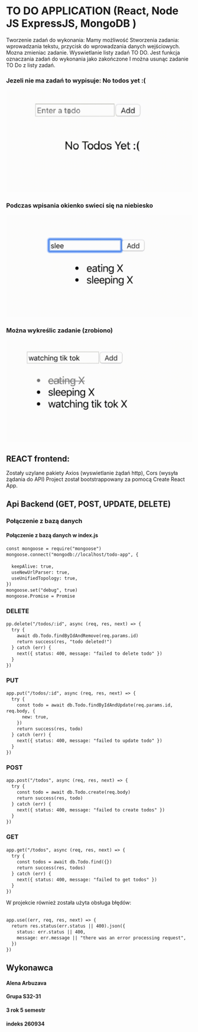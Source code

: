 # TO DO APPLICATION (React, Node JS ExpressJS, MongoDB )

Tworzenie zadań do wykonania:
Mamy możliwość Stworzenia zadania: wprowadzania tekstu, przycisk do wprowadzania danych wejściowych.
Mozna zmieniac zadanie.
Wyswietlanie listy zadań TO DO.
Jest funkcja oznaczania zadań do wykonania jako zakończone
I można usunąc zadanie TO Do z listy zadań.

### Jezeli nie ma zadań to wypisuje: No todos yet :(
![Image alt](https://github.com/Elena19ar/APLIKACJA-TODO/blob/master/111.png)
### Podczas wpisania okienko swieci się na niebiesko
![Image alt](https://github.com/Elena19ar/APLIKACJA-TODO/blob/master/Безымянный.png)
### Można wykreślic zadanie (zrobiono)
![Image alt](https://github.com/Elena19ar/APLIKACJA-TODO/blob/master/1.png)
## REACT frontend:
Zostały uzylane pakiety Axios (wyswietlanie żądań http),
Cors (wysyła żądania do API)
Project został bootstrappowany za pomocą Create React App.
## Api Backend (GET, POST, UPDATE, DELETE)


### Połączenie z bazą danych
#### Połączenie z bazą danych w index.js
```
const mongoose = require("mongoose")
mongoose.connect("mongodb://localhost/todo-app", {
 
  keepAlive: true,
  useNewUrlParser: true,
  useUnifiedTopology: true,
})
mongoose.set("debug", true) 
mongoose.Promise = Promise
```

###  DELETE 
```
pp.delete("/todos/:id", async (req, res, next) => {
  try {
    await db.Todo.findByIdAndRemove(req.params.id)
    return success(res, "todo deleted!")
  } catch (err) {
    next({ status: 400, message: "failed to delete todo" })
  }
})
```
###  PUT
```
app.put("/todos/:id", async (req, res, next) => {
  try {
    const todo = await db.Todo.findByIdAndUpdate(req.params.id, req.body, {
      new: true,
    })
    return success(res, todo)
  } catch (err) {
    next({ status: 400, message: "failed to update todo" })
  }
})
```
###  POST
```
app.post("/todos", async (req, res, next) => {
  try {
    const todo = await db.Todo.create(req.body)
    return success(res, todo)
  } catch (err) {
    next({ status: 400, message: "failed to create todos" })
  }
})
```

###  GET
```
app.get("/todos", async (req, res, next) => {
  try {
    const todos = await db.Todo.find({})
    return success(res, todos)
  } catch (err) {
    next({ status: 400, message: "failed to get todos" })
  }
})
```


W projekcie również została użyta obsługa błędów:
```

app.use((err, req, res, next) => {
  return res.status(err.status || 400).json({
    status: err.status || 400,
    message: err.message || "there was an error processing request",
  })
})
```


## Wykonawca

#### Alena Arbuzava
#### Grupa S32-31
#### 3 rok 5 semestr
#### indeks 260934

